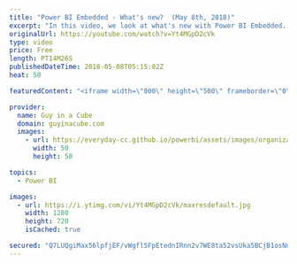 ```yaml
---
title: "Power BI Embedded - What's new?  (May 8th, 2018)"
excerpt: "In this video, we look at what's new with Power BI Embedded. Ran Breuer, the Power BI Embedded engineering helps to walk through those items.  Playground - JavaScript Embed Sample https://microsoft.github.io/PowerBI-JavaScript/demo/  Power BI Embedded Samples https://github.com/Microsoft/PowerBI-Developer-Samples"
originalUrl: https://youtube.com/watch?v=Yt4MGpD2cVk
type: video
price: Free
length: PT14M26S
publishedDateTime: 2018-05-08T05:15:02Z
heat: 50

featuredContent: "<iframe width=\"800\" height=\"500\" frameborder=\"0\" src=\"https://www.youtube.com/embed/Yt4MGpD2cVk\" allow=\"accelerometer; autoplay; encrypted-media; gyroscope; picture-in-picture\" allowfullscreen></iframe>"

provider:
  name: Guy in a Cube
  domain: guyinacube.com
  images:
    - url: https://everyday-cc.github.io/powerbi/assets/images/organizations/guyinacube.com-50x50.jpg
      width: 50
      height: 50

topics:
  - Power BI

images:
  - url: https://i.ytimg.com/vi/Yt4MGpD2cVk/maxresdefault.jpg
    width: 1280
    height: 720
    isCached: true

secured: "Q7LUQgiMax56lpfjEF/vWgfl5FpEtednIRnn2v7WE8ta52vsUka5BCjB1osNnUI0jzZM38MJoXNrZsX+papGMeBw0Pxk4JHq0D4GUsrJE3o9RcfJyEbyrE53FoP7H2imfnvGseDLwCMvLIH1KMTFdZgwwMWvAaeUIeTj4NDCgp59Hp1JB+GolHQXpcG3mNB/VhSlqNEG8vD8Ka9/KTBXXNKuY/inUpAdAoE2fyMxPoHLXnx9xH7W0e5tQY1oxmygFjdYhXlW9V5j/rb7WLoWqL8c4/qC1FgR2D4amN/js5NN5yyN9tg02ZYbw+xMk+Aa/H3fxX/Ykg3EMplYtINC581vjHv2bVsrB8zWQdbjMxrINN/JY46HZFQsD1qZzm+9unt2UQgZZ+ZBSGWC5iDbybr03Nzao2iNAfqEJfoS4LM=;eQVkOr8gy+YnG7bFmb2SmQ=="
---
```


